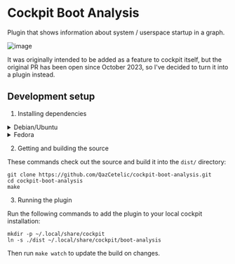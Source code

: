 # Cockpit Boot Analysis

Plugin that shows information about system / userspace startup in a graph.

![image](https://github.com/user-attachments/assets/b8d66778-53e9-485e-be6d-a4d00f96c9fa)

It was originally intended to be added as a feature to cockpit itself, but the original PR has been open since October 2023, so I've decided to turn it into a plugin instead.

## Development setup

1. Installing dependencies

<details>
<summary>Debian/Ubuntu</summary>

```shell
sudo apt install gettext nodejs npm make
```

</details>

<details>
<summary>Fedora</summary>

```shell
sudo dnf install gettext nodejs npm make
```

</details>

2. Getting and building the source

These commands check out the source and build it into the `dist/` directory:

```
git clone https://github.com/QazCetelic/cockpit-boot-analysis.git
cd cockpit-boot-analysis
make
```

3. Running the plugin
 
Run the following commands to add the plugin to your local cockpit installation:
```
mkdir -p ~/.local/share/cockpit
ln -s ./dist ~/.local/share/cockpit/boot-analysis
```
Then run `make watch` to update the build on changes.
